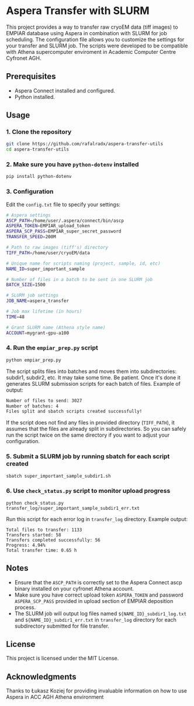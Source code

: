 # Aspera Transfer with SLURM

This project provides a way to transfer raw cryoEM data (tiff images) to EMPIAR database using Aspera in combination with SLURM for job scheduling. The configuration file allows you to customize the settings for your transfer and SLURM job. The scripts were developed to be compatible with Athena supercomputer enviroment in Academic Computer Centre Cyfronet AGH.

## Prerequisites

- Aspera Connect installed and configured.
- Python installed.

## Usage 

### 1. Clone the repository
```bash
git clone https://github.com/rafalradx/aspera-transfer-utils
cd aspera-transfer-utils
```
### 2. Make sure you have `python-dotenv` installed
```bash
pip install python-dotenv
```
### 3. Configuration

Edit the `config.txt` file to specify your settings:

```bash
# Aspera settings
ASCP_PATH=/home/user/.aspera/connect/bin/ascp
ASPERA_TOKEN=EMPIAR_upload_token
ASPERA_SCP_PASS=EMPIAR_super_secret_password
TRANSFER_SPEED=200M

# Path to raw images (tiff's) directory
TIFF_PATH=/home/user/cryoEM/data

# Unique name for scripts naming (project, sample, id, etc)
NAME_ID=super_important_sample

# Number of files in a batch to be sent in one SLURM job
BATCH_SIZE=1500

# SLURM job settings
JOB_NAME=aspera_transfer

# Job max lifetime (in hours)
TIME=48

# Grant SLURM name (Athena style name)
ACCOUNT=mygrant-gpu-a100
```
### 4. Run the `empiar_prep.py` script
```bash
python empiar_prep.py
```
The script splits files into batches and moves them into subdirectories: subdir1, subdir2, etc. It may take some time. Be patient.
Once it's done it generates SLURM submission scripts for each batch of files.
Example of output:
```bash
Number of files to send: 3027
Number of batches: 4
Files split and sbatch scripts created successfully!
```
If the script does not find any files in provided directory (`TIFF_PATH`), it assumes that the files are already split in subdirectories.
So you can safely run the script twice on the same directory if you want to adjust your configuration.

### 5. Submit a SLURM job by running sbatch for each script created
``` bash
sbatch super_important_sample_subdir1.sh
```
### 6. Use `check_status.py` script to monitor upload progress 
```batch
python check_status.py transfer_log/super_important_sample_subdir1_err.txt
```
Run this script for each error log in `transfer_log` directory. 
Example output:
```batch
Total files to transfer: 1133
Transfers started: 58
Transfers completed successfully: 56
Progress: 4.94%
Total transfer time: 0.65 h
```
## Notes
* Ensure that the `ASCP_PATH` is correctly set to the Aspera Connect ascp binary installed on your cyfronet Athena account.
* Make sure you have correct upload token `ASPERA_TOKEN` and password `ASPERA_SCP_PASS` provided in upload section of EMPIAR deposition process.
* The SLURM job will output log files named `${NAME_ID}_subdir1_log.txt` and `${NAME_ID}_subdir1_err.txt` in `transfer_log` directory for each subdirectory submitted for file transfer.
## License
This project is licensed under the MIT License.
## Acknowledgments
Thanks to Łukasz Koziej for providing invaluable information on how to use Aspera in ACC AGH Athena environment
